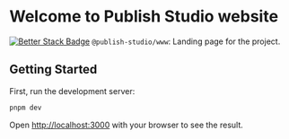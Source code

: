 # Welcome to Publish Studio website

[![Better Stack Badge](https://uptime.betterstack.com/status-badges/v1/monitor/11ryg.svg)](https://status.publishstudio.one/) `@publish-studio/www`: Landing page for the project.

## Getting Started

First, run the development server:

```bash
pnpm dev
```

Open [http://localhost:3000](http://localhost:3000) with your browser to see the result.
